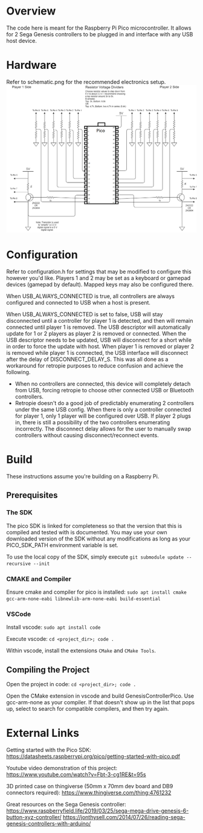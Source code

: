 # Overview

The code here is meant for the Raspberry Pi Pico microcontroller. It allows for 2 Sega Genesis
controllers to be plugged in and interface with any USB host device.

# Hardware

Refer to schematic.png for the recommended electronics setup.
![Schematic](Schematic.png?raw=true)

# Configuration

Refer to configuration.h for settings that may be modified to configure this however you'd like.
Players 1 and 2 may be set as a keyboard or gamepad devices (gamepad by default). Mapped keys may
also be configured there.

When USB_ALWAYS_CONNECTED is true, all controllers are always configured and connected to USB when a
host is present.

When USB_ALWAYS_CONNECTED is set to false, USB will stay disconnected until a controller for player
1 is detected, and then will remain connected until player 1 is removed. The USB descriptor will
automatically update for 1 or 2 players as player 2 is removed or connected. When the USB descriptor
needs to be updated, USB will disconnect for a short while in order to force the update with host.
When player 1 is removed or player 2 is removed while player 1 is connected, the USB interface will
disconnect after the delay of DISCONNECT_DELAY_S. This was all done as a workaround for retropie
purposes to reduce confusion and achieve the following.
- When no controllers are connected, this device will completely detach from USB, forcing retropie
to choose other connected USB or Bluetooth controllers.
- Retropie doesn't do a good job of predictably enumerating 2 controllers under the same USB config.
When there is only a controller connected for player 1, only 1 player will be configured over USB.
If player 2 plugs in, there is still a possibility of the two controllers enumerating incorrectly.
The disconnect delay allows for the user to manually swap controllers without causing
disconnect/reconnect events.

# Build

These instructions assume you're building on a Raspberry Pi.

## Prerequisites

### The SDK

The pico SDK is linked for completeness so that the version that this is compiled and tested with is
documented. You may use your own downloaded version of the SDK without any modifications as long as
your PICO_SDK_PATH environment variable is set.

To use the local copy of the SDK, simply execute `git submodule update --recursive --init`

### CMAKE and Compiler

Ensure cmake and compiler for pico is installed:
`sudo apt install cmake gcc-arm-none-eabi libnewlib-arm-none-eabi build-essential`

### VSCode

Install vscode: `sudo apt install code`

Execute vscode: `cd <project_dir>; code .`

Within vscode, install the extensions `CMake` and `CMake Tools`.

## Compiling the Project

Open the project in code: `cd <project_dir>; code .`

Open the CMake extension in vscode and build GenesisControllerPico. Use gcc-arm-none as your
compiler. If that doesn't show up in the list that pops up, select to search for compatible
compilers, and then try again.

# External Links

Getting started with the Pico SDK:
https://datasheets.raspberrypi.org/pico/getting-started-with-pico.pdf

Youtube video demonstration of this project:
https://www.youtube.com/watch?v=Fbt-3-cg1RE&t=95s

3D printed case on thingiverse (50mm x 70mm dev board and DB9 connectors required):
https://www.thingiverse.com/thing:4761232

Great resources on the Sega Genesis controller:
https://www.raspberryfield.life/2019/03/25/sega-mega-drive-genesis-6-button-xyz-controller/
https://jonthysell.com/2014/07/26/reading-sega-genesis-controllers-with-arduino/
